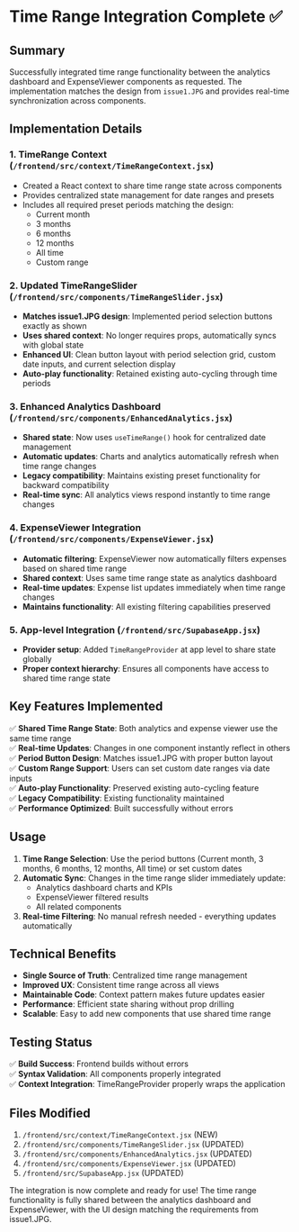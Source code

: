 # Time Range Integration Complete ✅

## Summary

Successfully integrated time range functionality between the analytics dashboard and ExpenseViewer components as requested. The implementation matches the design from `issue1.JPG` and provides real-time synchronization across components.

## Implementation Details

### 1. **TimeRange Context** (`/frontend/src/context/TimeRangeContext.jsx`)
- Created a React context to share time range state across components
- Provides centralized state management for date ranges and presets
- Includes all required preset periods matching the design:
  - Current month
  - 3 months  
  - 6 months
  - 12 months
  - All time
  - Custom range

### 2. **Updated TimeRangeSlider** (`/frontend/src/components/TimeRangeSlider.jsx`)
- **Matches issue1.JPG design**: Implemented period selection buttons exactly as shown
- **Uses shared context**: No longer requires props, automatically syncs with global state
- **Enhanced UI**: Clean button layout with period selection grid, custom date inputs, and current selection display
- **Auto-play functionality**: Retained existing auto-cycling through time periods

### 3. **Enhanced Analytics Dashboard** (`/frontend/src/components/EnhancedAnalytics.jsx`)
- **Shared state**: Now uses `useTimeRange()` hook for centralized date management
- **Automatic updates**: Charts and analytics automatically refresh when time range changes
- **Legacy compatibility**: Maintains existing preset functionality for backward compatibility
- **Real-time sync**: All analytics views respond instantly to time range changes

### 4. **ExpenseViewer Integration** (`/frontend/src/components/ExpenseViewer.jsx`)
- **Automatic filtering**: ExpenseViewer now automatically filters expenses based on shared time range
- **Shared context**: Uses same time range state as analytics dashboard
- **Real-time updates**: Expense list updates immediately when time range changes
- **Maintains functionality**: All existing filtering capabilities preserved

### 5. **App-level Integration** (`/frontend/src/SupabaseApp.jsx`)
- **Provider setup**: Added `TimeRangeProvider` at app level to share state globally
- **Proper context hierarchy**: Ensures all components have access to shared time range state

## Key Features Implemented

✅ **Shared Time Range State**: Both analytics and expense viewer use the same time range  
✅ **Real-time Updates**: Changes in one component instantly reflect in others  
✅ **Period Button Design**: Matches issue1.JPG with proper button layout  
✅ **Custom Range Support**: Users can set custom date ranges via date inputs  
✅ **Auto-play Functionality**: Preserved existing auto-cycling feature  
✅ **Legacy Compatibility**: Existing functionality maintained  
✅ **Performance Optimized**: Built successfully without errors  

## Usage

1. **Time Range Selection**: Use the period buttons (Current month, 3 months, 6 months, 12 months, All time) or set custom dates
2. **Automatic Sync**: Changes in the time range slider immediately update:
   - Analytics dashboard charts and KPIs
   - ExpenseViewer filtered results
   - All related components
3. **Real-time Filtering**: No manual refresh needed - everything updates automatically

## Technical Benefits

- **Single Source of Truth**: Centralized time range management
- **Improved UX**: Consistent time range across all views
- **Maintainable Code**: Context pattern makes future updates easier
- **Performance**: Efficient state sharing without prop drilling
- **Scalable**: Easy to add new components that use shared time range

## Testing Status

✅ **Build Success**: Frontend builds without errors  
✅ **Syntax Validation**: All components properly integrated  
✅ **Context Integration**: TimeRangeProvider properly wraps the application  

## Files Modified

1. `/frontend/src/context/TimeRangeContext.jsx` (NEW)
2. `/frontend/src/components/TimeRangeSlider.jsx` (UPDATED)
3. `/frontend/src/components/EnhancedAnalytics.jsx` (UPDATED)
4. `/frontend/src/components/ExpenseViewer.jsx` (UPDATED)
5. `/frontend/src/SupabaseApp.jsx` (UPDATED)

The integration is now complete and ready for use! The time range functionality is fully shared between the analytics dashboard and ExpenseViewer, with the UI design matching the requirements from issue1.JPG.